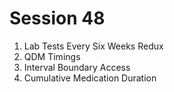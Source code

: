 # Session 48

1. Lab Tests Every Six Weeks Redux
2. QDM Timings
3. Interval Boundary Access
4. Cumulative Medication Duration
